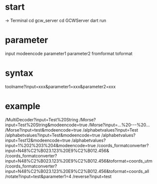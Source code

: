
# start

-> Terminal
cd gcw_server
cd GCWServer
dart run

# parameter

input
modeencode
parameter1
parameter2
fromformat
toformat

# syntax

toolname?input=xxx&parameter1=xxx&parameter2=xxx

# example

/MultiDecoder?input=Test%20String
/Morse?input=Test%20String&modeencode=true
/Morse?input=...%20---%20...
/Morse?input=test&modeencode=true
/alphabetvalues?input=Test
/alphabetvalues?input=Test&modeencode=true
/alphabetvalues?input=Test12&modeencode=true
/alphabetvalues?input=1%202%203%204&modeencode=true
/coords_formatconverter?input=N48%C2%B023.123%20E9%C2%B012.456&
/coords_formatconverter?input=N48%C2%B023.123%20E9%C2%B012.456&toformat=coords_utm
/coords_formatconverter?input=N48%C2%B023.123%20E9%C2%B012.456&toformat=coords_all
/rotate?input=test&parameter1=4
/reverse?input=test
